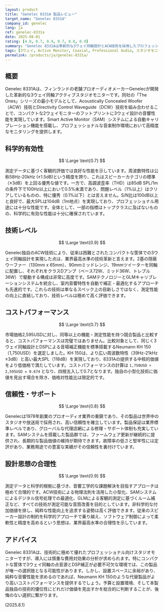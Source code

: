 ```yaml
---
layout: product
title: "Genelec 8331A 製品レビュー"
target_name: "Genelec 8331A"
company_id: genelec
lang: ja
ref: genelec-8331a
date: 2025-08-01
rating: [4.0, 0.7, 0.9, 0.7, 0.8, 0.9]
summary: "Genelec 8331Aは革新的な3ウェイ同軸設計とACW技術を採用したプロフェッショナルスタジオモニターです。優秀な技術レベルと設計思想を持つ一方で、より安価な競合の存在によりコストパフォーマンスは完璧ではありません。"
tags: [3ウェイ, Active Monitor, Coaxial, Professional Audio, スタジオモニター]
permalink: /products/ja/genelec-8331a/
---
```

## 概要

Genelec 8331Aは、フィンランドの老舗プロオーディオメーカーGenelecが開発した革新的な3ウェイ同軸アクティブスタジオモニターです。同社の「The Ones」シリーズの最小モデルとして、Acoustically Concealed Woofer（ACW）技術とDirectivity Control Waveguide（DCW）技術を組み合わせることで、コンパクトな2ウェイモニターのフットプリントに3ウェイ設計の音響性能を実現しています。Smart Active Monitor（SAM）システムによる自動キャリブレーション機能を搭載し、プロフェッショナルな音楽制作環境において高精度なモニタリングを提供します。

## 科学的有効性

$$ \Large \text{0.7} $$

測定データに基づく客観的評価では良好な性能を示しています。周波数特性は公称58Hz-20kHz (±1.5dB)という精度を誇り、これはスピーカーカテゴリの標準（±3dB）を上回る優秀な値です。一方で、高調波歪率（THD）は85dB SPL/1mの条件下で100Hz以上において0.5%未満であり、問題レベル（1%以上）はクリアしているものの、特に優秀（0.1%以下）とは言えません。S/N比は100dB以上と良好で、最大SPLは104dB（1m地点）を実現しており、プロフェッショナル用途には十分な性能です。全体として、一部の指標はトップクラスに及ばないものの、科学的に有効な性能は十分に確保されています。

## 技術レベル

$$ \Large \text{0.9} $$

Genelec独自のACW技術により、従来は困難とされたコンパクトな筐体での3ウェイ同軸設計を実現した点は、業界最高水準の技術革新と言えます。2基の隠蔽ウーファー（130mm x 65mm）、90mmミッドレンジ、19mmツイーターを同軸に配置し、それぞれをクラスDアンプ（ベース72W、ミッド36W、トレブル36W）で駆動する構成は非常に高度です。SAMテクノロジーとGLMキャリブレーションシステムを統合し、室内音響特性を自動で補正・最適化するアプローチも先進的です。これらの技術は単なるスペック上の目新しさではなく、測定性能の向上に直結しており、技術レベルは極めて高く評価できます。

## コストパフォーマンス

$$ \Large \text{0.7} $$

市場価格2,595USDに対し、同等以上の機能・測定性能を持つ競合製品と比較すると、コストパフォーマンスは完璧ではありません。比較対象として、同じく3ウェイ同軸設計とDSPによる音場補正機能を標準搭載するNeumann KH 150（1,750USD）を選定しました。KH 150は、より広い周波数特性（39Hz-21kHz ±3dB）と高い最大SPL（118dB）を実現しており、8331Aの提供する中核的価値をより低価格で満たしています。コストパフォーマンスの計算は `1,750USD ÷ 2,595USD = 0.674` となり、四捨五入して0.7となります。独自の小型化技術に価値を見出す場合を除き、価格対性能比は限定的です。

## 信頼性・サポート

$$ \Large \text{0.8} $$

Genelecは1978年創業のプロオーディオ業界の重鎮であり、その製品は世界中のスタジオや放送局で採用され、高い信頼性を確立しています。製品保証は業界標準レベルであり、グローバルな代理店網による修理・サポート体制も充実しています。SAMシステムを搭載した製品群では、ファームウェア更新が継続的に提供され、長期的な製品価値の維持が期待できます。故障率の低さと堅牢性には定評があり、業務用途での豊富な実績がその信頼性を裏付けています。

## 設計思想の合理性

$$ \Large \text{0.9} $$

測定データと科学的根拠に基づき、音響工学的な課題解決を目指すアプローチは極めて合理的です。ACW技術による物理法則を活用した小型化、SAMシステムによるデジタル信号処理での最適化、GLMによる客観的測定に基づくルーム補正など、すべての技術が測定可能な音質改善を目的としています。非科学的な付加価値を排し、純粋な性能向上を追求する姿勢は高く評価できます。従来のスピーカー設計の制約を科学的アプローチで乗り越え、ソフトウェア制御によって柔軟性と精度を高めるという思想は、業界最高水準の合理性を示しています。

## アドバイス

Genelec 8331Aは、技術的に極めて優れたプロフェッショナル向けスタジオモニターですが、導入には慎重な費用対効果の分析が求められます。特にコンパクトな筐体で3ウェイ同軸の点音源とDSP補正が必要不可欠な環境では、この製品が唯一の選択肢となる可能性があります。しかし、設置スペースに余裕があり、純粋な音響性能を求めるのであれば、Neumann KH 150のような代替製品がより高いコストパフォーマンスを提供するでしょう。予算と設置環境、そして本製品独自の技術的優位性にどれだけ価値を見出すかを総合的に判断することが、後悔のない選択に繋がります。

(2025.8.1)
